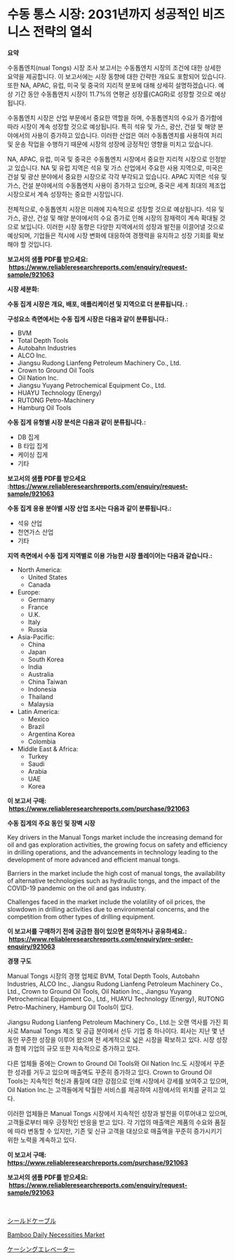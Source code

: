 <p><h1>수동 통스 시장: 2031년까지 성공적인 비즈니스 전략의 열쇠</h1></p><p><strong>요약</strong></p>
<p><p>수동톱엔치(nual Tongs) 시장 조사 보고서는 수동톱엔치 시장의 조건에 대한 상세한 요약을 제공합니다. 이 보고서에는 시장 동향에 대한 간략한 개요도 포함되어 있습니다. 또한 NA, APAC, 유럽, 미국 및 중국의 지리적 분포에 대해 상세히 설명하겠습니다. 예상 기간 동안 수동톱엔치 시장이 11.7%의 연평균 성장률(CAGR)로 성장할 것으로 예상됩니다.</p><p>수동톱엔치 시장은 산업 부문에서 중요한 역할을 하며, 수동톱엔치의 수요가 증가함에 따라 시장이 계속 성장할 것으로 예상됩니다. 특히 석유 및 가스, 광산, 건설 및 해양 분야에서의 사용이 증가하고 있습니다. 이러한 산업은 여러 수동톱엔치를 사용하여 처리 및 운송 작업을 수행하기 때문에 시장의 성장에 긍정적인 영향을 미치고 있습니다.</p><p>NA, APAC, 유럽, 미국 및 중국은 수동톱엔치 시장에서 중요한 지리적 시장으로 인정받고 있습니다. NA 및 유럽 지역은 석유 및 가스 산업에서 주요한 사용 지역으로, 미국은 건설 및 광산 분야에서 중요한 시장으로 각각 부각되고 있습니다. APAC 지역은 석유 및 가스, 건설 분야에서의 수동톱엔치 사용이 증가하고 있으며, 중국은 세계 최대의 제조업 시장으로서 계속 성장하는 중요한 시장입니다.</p><p>전체적으로, 수동톱엔치 시장은 미래에 지속적으로 성장할 것으로 예상됩니다. 석유 및 가스, 광산, 건설 및 해양 분야에서의 수요 증가로 인해 시장의 잠재력이 계속 확대될 것으로 보입니다. 이러한 시장 동향은 다양한 지역에서의 성장과 발전을 이끌어낼 것으로 예상되며, 기업들은 적시에 시장 변화에 대응하여 경쟁력을 유지하고 성장 기회를 확보해야 할 것입니다.</p></p>
<p><strong>보고서의 샘플 PDF를 받으세요: &nbsp;<a href="https://www.reliableresearchreports.com/enquiry/request-sample/921063">https://www.reliableresearchreports.com/enquiry/request-sample/921063</a></strong></p>
<p><strong>시장 세분화:</strong></p>
<p><strong> 수동 집게 시장은 개요, 배포, 애플리케이션 및 지역으로 더 분류됩니다. :</strong></p>
<p><strong>구성요소 측면에서는 수동 집게 시장은 다음과 같이 분류됩니다.:</strong></p>
<p><ul><li>BVM</li><li>Total Depth Tools</li><li>Autobahn Industries</li><li>ALCO Inc.</li><li>Jiangsu Rudong Lianfeng Petroleum Machinery Co., Ltd.</li><li>Crown to Ground Oil Tools</li><li>Oil Nation Inc.</li><li>Jiangsu Yuyang Petrochemical Equipment Co., Ltd.</li><li>HUAYU Technology (Energy)</li><li>RUTONG Petro-Machinery</li><li>Hamburg Oil Tools</li></ul></p>
<p><strong> 수동 집게 유형별 시장 분석은 다음과 같이 분류됩니다.:</strong></p>
<p><ul><li>DB 집게</li><li>B 타입 집게</li><li>케이싱 집게</li><li>기타</li></ul></p>
<p><strong>보고서의 샘플 PDF를 받으세요 :<a href="https://www.reliableresearchreports.com/enquiry/request-sample/921063">https://www.reliableresearchreports.com/enquiry/request-sample/921063</a></strong></p>
<p><strong> 수동 집게 응용 분야별 시장 산업 조사는 다음과 같이 분류됩니다.:</strong></p>
<p><ul><li>석유 산업</li><li>천연가스 산업</li><li>기타</li></ul></p>
<p><strong>지역 측면에서 수동 집게 지역별로 이용 가능한 시장 플레이어는 다음과 같습니다.:</strong></p>
<p><ul>
    <li>
        North America:
        <ul>
            <li>United States</li>
            <li>Canada</li>
        </ul>
    </li>
    <li>
        Europe:
        <ul>
            <li>Germany</li>
            <li>France</li>
            <li>U.K.</li>
            <li>Italy</li>
            <li>Russia</li>
        </ul>
    </li>
    <li>
        Asia-Pacific:
        <ul>
            <li>China</li>
            <li>Japan</li>
            <li>South Korea</li>
            <li>India</li>
            <li>Australia</li>
            <li>China Taiwan</li>
            <li>Indonesia</li>
            <li>Thailand</li>
            <li>Malaysia</li>
        </ul>
    </li>
    <li>
        Latin America:
        <ul>
            <li>Mexico</li>
            <li>Brazil</li>
            <li>Argentina Korea</li>
            <li>Colombia</li>
        </ul>
    </li>
    <li>
        Middle East & Africa:
        <ul>
            <li>Turkey</li>
            <li>Saudi</li>
            <li>Arabia</li>
            <li>UAE</li>
            <li>Korea</li>
        </ul>
    </li>
    </ul></p>
<p><strong>이 보고서 구매: &nbsp;<a href="https://www.reliableresearchreports.com/purchase/921063">https://www.reliableresearchreports.com/purchase/921063</a></strong></p>
<p><strong>수동 집게의 주요 동인 및 장벽 시장</strong></p>
<p><p>Key drivers in the Manual Tongs market include the increasing demand for oil and gas exploration activities, the growing focus on safety and efficiency in drilling operations, and the advancements in technology leading to the development of more advanced and efficient manual tongs.</p><p>Barriers in the market include the high cost of manual tongs, the availability of alternative technologies such as hydraulic tongs, and the impact of the COVID-19 pandemic on the oil and gas industry.</p><p>Challenges faced in the market include the volatility of oil prices, the slowdown in drilling activities due to environmental concerns, and the competition from other types of drilling equipment.</p></p>
<p><strong>이 보고서를 구매하기 전에 궁금한 점이 있으면 문의하거나 공유하세요.: &nbsp;<a href="https://www.reliableresearchreports.com/enquiry/pre-order-enquiry/921063">https://www.reliableresearchreports.com/enquiry/pre-order-enquiry/921063</a></strong></p>
<p><strong>경쟁 구도</strong></p>
<p><p>Manual Tongs 시장의 경쟁 업체로 BVM, Total Depth Tools, Autobahn Industries, ALCO Inc., Jiangsu Rudong Lianfeng Petroleum Machinery Co., Ltd., Crown to Ground Oil Tools, Oil Nation Inc., Jiangsu Yuyang Petrochemical Equipment Co., Ltd., HUAYU Technology (Energy), RUTONG Petro-Machinery, Hamburg Oil Tools이 있다. </p><p>Jiangsu Rudong Lianfeng Petroleum Machinery Co., Ltd.는 오랜 역사를 가진 회사로 Manual Tongs 제조 및 공급 분야에서 선두 기업 중 하나이다. 회사는 지난 몇 년 동안 꾸준한 성장을 이루어 왔으며 전 세계적으로 넓은 시장을 확보하고 있다. 시장 성장과 함께 기업의 규모 또한 지속적으로 증가하고 있다. </p><p>다른 업체들 중에는 Crown to Ground Oil Tools와 Oil Nation Inc.도 시장에서 꾸준한 성과를 거두고 있으며 매출액도 꾸준히 증가하고 있다. Crown to Ground Oil Tools는 지속적인 혁신과 품질에 대한 강점으로 인해 시장에서 강세를 보여주고 있으며, Oil Nation Inc.는 고객들에게 탁월한 서비스를 제공하여 시장에서의 위치를 굳히고 있다. </p><p>이러한 업체들은 Manual Tongs 시장에서 지속적인 성장과 발전을 이루어내고 있으며, 고객들로부터 매우 긍정적인 반응을 받고 있다. 각 기업의 매출액은 제품의 수요와 품질에 따라 변동할 수 있지만, 기존 및 신규 고객을 대상으로 매출액을 꾸준히 증가시키기 위한 노력을 계속하고 있다.</p></p>
<p><strong>이 보고서 구매: &nbsp; <a href="https://www.reliableresearchreports.com/purchase/921063">https://www.reliableresearchreports.com/purchase/921063</a></strong></p>
<p><strong>보고서의 샘플 PDF를 받으세요: &nbsp;<a href="https://www.reliableresearchreports.com/enquiry/request-sample/921063">https://www.reliableresearchreports.com/enquiry/request-sample/921063</a></strong><strong></strong></p>
<p>&nbsp;</p>
<p><p><a href="https://github.com/mohamedbakry57/Market-Research-Report-List-2/blob/main/6307044181982.md">シールドケーブル</a></p><p><a href="https://issuu.com/reportprime-2/docs/bamboo-daily-necessities-market-size-2030.pptx">Bamboo Daily Necessities Market</a></p><p><a href="https://github.com/bracarafogo/Market-Research-Report-List-2/blob/main/2062594181983.md">ケーシングエレベーター</a></p></p>